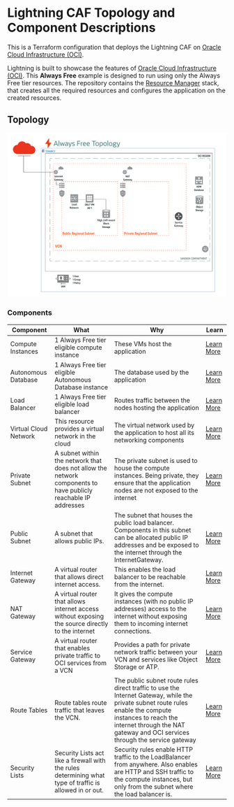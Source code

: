# Lightning CAF Topology and Component Descriptions

This is a Terraform configuration that deploys the Lightning CAF on [Oracle Cloud Infrastructure (OCI)][oci].

Lightning is built to showcase the features of [Oracle Cloud Infrastructure (OCI)][oci].
This **Always Free** example is designed to run using only the Always Free tier resources. 
The repository contains the [Resource Manager][orm] stack, 
that creates all the required resources and configures the application on the created resources.

## Topology

![Lightning Free Topology](../images/lightning-free-topology.png)


### Components

| Component             | What                                                                                                           | Why                                                                                                                                                                                                                                    | Learn                 |
| --------------------- | -------------------------------------------------------------------------------------------------------------- | -------------------------------------------------------------------------------------------------------------------------------------------------------------------------------------------------------------------------------------- | --------------------- |
| Compute Instances     | 1 Always Free tier eligible compute instance                                                              | These VMs host the application                                                                                                                                                                                                         | [Learn More][inst]    |
| Autonomous Database   | 1 Always Free tier eligible Autonomous Database instance                                                       | The database used by the application                                                                                                                                                                                                   | [Learn More][adb]     |
| Load Balancer         | 1 Always Free tier eligible load balancer                                                                      | Routes traffic between the nodes hosting the application                                                                                                                                                                               | [Learn More][lb]      |
| Virtual Cloud Network | This resource provides a virtual network in the cloud                                                          | The virtual network used by the application to host all its networking components                                                                                                                                                      | [Learn More][vcn]     |
| Private Subnet        | A subnet within the network that does not allow the network components to have publicly reachable IP addresses | The private subnet is used to house the compute instances. Being private, they ensure that the application nodes are not exposed to the internet                                                                                       | [Learn More][vcn]     |
| Public Subnet         | A subnet that allows public IPs.                                                                               | The subnet that houses the public load balancer. Components in this subnet can be allocated public IP addresses and be exposed to the internet through the InternetGateway.                                                            | [Learn More][vcn]     |
| Internet Gateway      | A virtual router that allows direct internet access.                                                           | This enables the load balancer to be reachable from the internet.                                                                                                                                                                      | [Learn More][igw]     |
| NAT Gateway           | A virtual router that allows internet access without exposing the source directly to the internet              | It gives the compute instances (with no public IP addresses) access to the internet without exposing them to incoming internet connections.                                                                                            | [Learn More][natgw]   |
| Service Gateway       | A virtual router that enables private traffic to OCI services from a VCN                                       | Provides a path for private network traffic between your VCN and services like Object Storage or ATP.                                                                                                                                  | [Learn More][svcgw]   |
| Route Tables          | Route tables route traffic that leaves the VCN.                                                                | The public subnet route rules direct traffic to use the Internet Gateway, while the private subnet route rules enable the compute instances to reach the internet through the NAT gateway and OCI services through the service gateway | [Learn More][rt]      |
| Security Lists        | Security Lists act like a firewall with the rules determining what type of traffic is allowed in or out.       | Security rules enable HTTP traffic to the LoadBalancer from anywhere. Also enables are HTTP and SSH traffic to the compute instances, but only from the subnet where the load balancer is.                                             | [Learn More][seclist] |


[oci]: https://cloud.oracle.com/en_US/cloud-infrastructure
[orm]: https://docs.cloud.oracle.com/iaas/Content/ResourceManager/Concepts/resourcemanager.htm
[tf]: https://www.terraform.io
[net]: https://docs.cloud.oracle.com/iaas/Content/Network/Concepts/overview.htm
[vcn]: https://docs.cloud.oracle.com/iaas/Content/Network/Tasks/managingVCNs.htm
[lb]: https://docs.cloud.oracle.com/iaas/Content/Balance/Concepts/balanceoverview.htm
[igw]: https://docs.cloud.oracle.com/iaas/Content/Network/Tasks/managingIGs.htm
[natgw]: https://docs.cloud.oracle.com/iaas/Content/Network/Tasks/NATgateway.htm
[svcgw]: https://docs.cloud.oracle.com/iaas/Content/Network/Tasks/servicegateway.htm
[rt]: https://docs.cloud.oracle.com/iaas/Content/Network/Tasks/managingroutetables.htm
[seclist]: https://docs.cloud.oracle.com/iaas/Content/Network/Concepts/securitylists.htm
[adb]: https://docs.cloud.oracle.com/iaas/Content/Database/Concepts/adboverview.htm
[inst]: https://docs.cloud.oracle.com/iaas/Content/Compute/Concepts/computeoverview.htm
